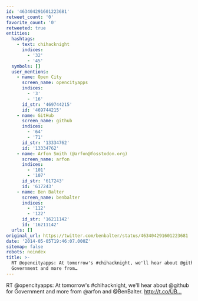 ```yaml
---
id: '463404291601223681'
retweet_count: '0'
favorite_count: '0'
retweeted: true
entities:
  hashtags:
    - text: chihacknight
      indices:
        - '32'
        - '45'
  symbols: []
  user_mentions:
    - name: Open City
      screen_name: opencityapps
      indices:
        - '3'
        - '16'
      id_str: '469744215'
      id: '469744215'
    - name: GitHub
      screen_name: github
      indices:
        - '64'
        - '71'
      id_str: '13334762'
      id: '13334762'
    - name: Arfon Smith (@arfon@fosstodon.org)
      screen_name: arfon
      indices:
        - '101'
        - '107'
      id_str: '617243'
      id: '617243'
    - name: Ben Balter
      screen_name: benbalter
      indices:
        - '112'
        - '122'
      id_str: '16211142'
      id: '16211142'
  urls: []
original_url: https://twitter.com/benbalter/status/463404291601223681
date: '2014-05-05T19:46:07.000Z'
sitemap: false
robots: noindex
title: >-
  RT @opencityapps: At tomorrow's #chihacknight, we'll hear about @github for
  Government and more from…
---
```


RT @opencityapps: At tomorrow's #chihacknight, we'll hear about @github for Government and more from @arfon and @BenBalter.  http://t.co/UB…